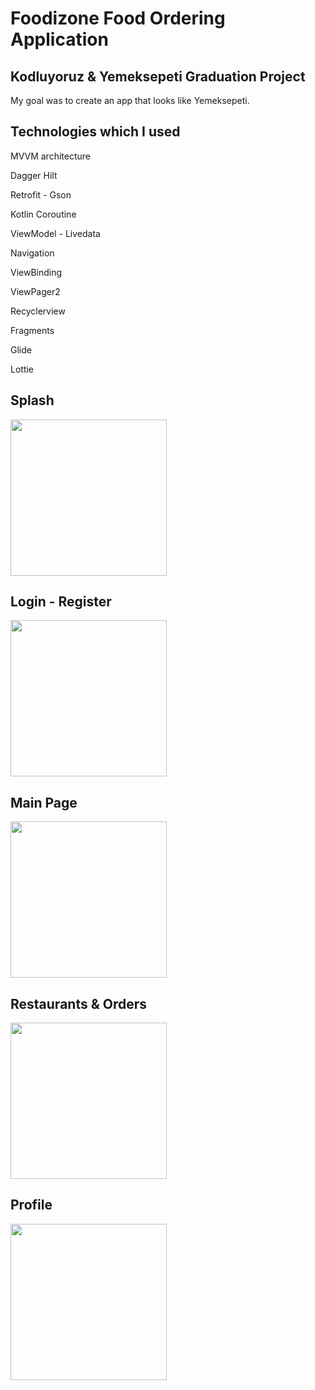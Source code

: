 # Foodizone Food Ordering Application

## Kodluyoruz &amp; Yemeksepeti Graduation Project

My goal was to create an app that looks like Yemeksepeti.

## Technologies which I used

 MVVM architecture

 Dagger Hilt

 Retrofit - Gson

 Kotlin Coroutine

 ViewModel - Livedata
 
 Navigation

ViewBinding

 ViewPager2
 
Recyclerview

Fragments

Glide

Lottie

## Splash
<image src=https://user-images.githubusercontent.com/80040232/130369767-2dff20fb-0a37-4c39-9c27-f447ca44d3bf.gif width="250">

## Login - Register
<image src=https://user-images.githubusercontent.com/80040232/130369813-f886579f-5699-4bd5-b23d-70a763be63a3.gif width="250">

## Main Page
<image src=https://user-images.githubusercontent.com/80040232/130369835-44b2d98d-d1f5-44eb-a669-59a142399ba5.gif width="250">

## Restaurants & Orders
<image src=https://user-images.githubusercontent.com/80040232/130370676-0f08aed6-cc08-4f05-9466-45e34a30c757.gif width="250">

## Profile
<image src=https://user-images.githubusercontent.com/80040232/130370295-7b1e3451-455f-4ef3-90e2-ebbb678b9da7.gif width="250">



